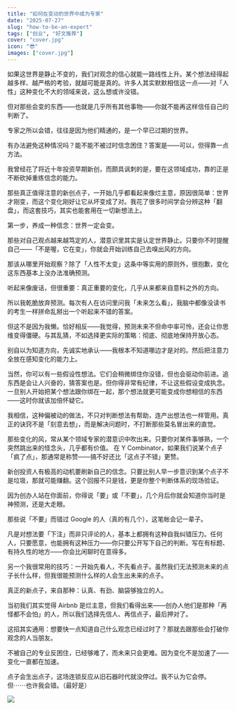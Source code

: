 ```yaml
---
title: "如何在变动的世界中成为专家"
date: "2025-07-27"
slug: "how-to-be-an-expert"
tags: ["创业", "好文推荐"]
cover: "cover.jpg"
icon: "😎"
images: ["cover.jpg"]
---
```

如果这世界是静止不变的，我们对观念的信心就能一路线性上升。某个想法经得起越多样、越严格的考验，就越可能是真的。许多人其实默默相信这一点——对「人性」这种变化不大的领域来说，这么想或许没错。



但对那些会变的东西——也就是几乎所有其他事物——你就不能再这样信任自己的判断了。



专家之所以会错，往往是因为他们精通的，是一个早已过期的世界。



有办法避免这种情况吗？能不能不被过时信念困住？答案是——可以，但得靠一点方法。



我曾经花了将近十年投资早期新创，而颇具讽刺的是，要在这领域成功，靠的正是不断砍掉重练信念的能力。



那些真正值得注意的新创点子，一开始几乎都看起来像烂主意，原因很简单：世界才刚变，而这个变化刚好让它从坏变成了对。我花了很多时间学会分辨这种「翻盘」，而这套技巧，其实也能套用在一切新想法上。



第一步，养成一种信念：世界一定会变。



那些对自己观点越来越笃定的人，潜意识里其实是认定世界静止。只要你不时提醒自己——「不是喔，它在变」，你就会开始训练自己去嗅出风的方向。



那该从哪里开始观察？除了「人性不太变」这条中等实用的原则外，很抱歉，变化这东西基本上没办法准确预测。



听起来像废话，但很重要：真正重要的变化，几乎从来都来自意料之外的方向。



所以我乾脆放弃预测。每次有人在访问里问我「未来怎么看」，我脑中都像没读书的考生一样拼命乱掰出一个听起来不错的答案。



但这不是因为我懒。恰好相反——我觉得，预测未来不但命中率可怜，还会让你思维变得僵硬。与其乱猜，不如选择更实际的策略：彻底、彻底地保持开放心态。



别自以为知道方向，先诚实地承认——我根本不知道哪边才是对的。然后把注意力全放在感知变化的能力上。



当然，你可以有一些假设性想法。它们会稍微绑住你没错，但也会驱动你前进。追东西是会让人兴奋的，猜答案也是。但你得非常有纪律，不让这些假设变成执念。
一旦别人开始把某个想法跟你绑在一起，那个想法就更可能变成你想相信的东西——这时你就该加倍怀疑它。



我相信，这种偏被动的做法，不只对判断想法有帮助，连产出想法也一样管用。真正的诀窍不是「刻意去想」，而是解决问题时，不打断那些莫名冒出来的直觉。



那些变化的风，常从某个领域专家的潜意识中吹出来。只要你对某件事够熟，一个突然跳出来的怪念头，几乎都有价值。
在 Y Combinator，如果我们说某个点子「疯了点」，那通常是称赞——搞不好还比「这点子不错」更赞。



新创投资人有极高的动机要刷新自己的信念。只要比别人早一步意识到某个点子不是垃圾，那就可能赚翻。这个回报不只是钱，更是你整个判断体系的现场验证。



因为创办人站在你面前，你得说「要」或「不要」，几个月后你就会知道你当时是神预测，还是大走眼。



那些说「不要」而错过 Google 的人（真的有几个），这笔帐会记一辈子。



凡是对想法要「下注」而非只评论的人，基本上都拥有这种自我纠错压力。任何人，只要愿意，也能拥有这种压力——你只要公开写下自己的判断。写在有标题、有持久性的地方——你会比闲聊时在意得多。



另一个我很常用的技巧：一开始先看人，不先看点子。虽然我们无法预测未来的点子长什么样，但我很能预测什么样的人会生出未来的点子。



真正的新点子，来自那种：认真、有劲、脑袋够独立的人。



当初我们其实觉得 Airbnb 是烂主意，但我们看得出来——创办人他们是那种「再怪都不会怕」的人，所以我们选择先信人、再信点子，最后押对了。



这招其实通用：想要快一点知道自己什么观念已经过时了？那就去跟那些会打破你观念的人当朋友。



不被自己的专业反困住，已经够难了，而未来只会更难。因为变化不是加速了——变化一直都在加速。



点子会生出点子，这场连锁反应从旧石器时代就没停过。我不认为它会停。
但⋯⋯也许我会错。（最好是）




![](https://prod-files-secure.s3.us-west-2.amazonaws.com/112d0858-5090-4d34-a606-b75eb8d65fd2/46476355-9cf3-4e99-9b7a-3531bc426380/1000202064.png?X-Amz-Algorithm=AWS4-HMAC-SHA256&X-Amz-Content-Sha256=UNSIGNED-PAYLOAD&X-Amz-Credential=ASIAZI2LB4664BEC6XYO%2F20250920%2Fus-west-2%2Fs3%2Faws4_request&X-Amz-Date=20250920T222947Z&X-Amz-Expires=3600&X-Amz-Security-Token=IQoJb3JpZ2luX2VjEH8aCXVzLXdlc3QtMiJHMEUCICVK0iNDVdQ%2B3H2kcRZ5W0JoBMABFaJYO87Bv56ueRl3AiEA3PjDLBKJ%2BgPtVxMi9c84O%2B8ORjV4bZoKrFD2eoE1aX0qiAQI9%2F%2F%2F%2F%2F%2F%2F%2F%2F%2F%2FARAAGgw2Mzc0MjMxODM4MDUiDCD%2FQTl6f5BCLwkpfyrcA989m%2FPF8ezL1JsDDZWXS8jRCfE3v1wahk8e7lvjrJdCTfHEh392qe2qGnNEpO2nynyCwBbogJu4ssuEO%2Bk0IaHxhU0eNvI8r2LpnfWqgLTTbKf7avFPxrQS6OH3fFvM%2FZqgbvojX%2BpIBI3hpYYbjPFS%2BLoGGJ7WLC81hg5XyOTWfX2kjXgkdNwQJH788Zyc3is0u56Sl%2FLO7kHCR9jwRIZuMf6YByQZEmAQARK68RBZgryItUfgUfXrdPJSZ3NHpyFugnlCb32sG9fhMG0cx1zrkHSCk2Yc0CgA3cMLcR%2FibKR97WuQzyL4rCf%2Fz%2FWaKByzoo0PbeZM9OIptQ7LBmxML4bUK9CUxqgIqgaEu2nIK75LnUJ93z%2BZzFDEu1UfKGF8mWjgctoAiCbQlJJe3jM0DWWQTGBJ%2F1Uwfh5flX%2FKxGwwLfOTrySXrNiCtdjVlysU0k0feektsYHnjH3JE9v3wCTBkigKlN51sfYtoBpAO1S99xHU41UMQ9armH%2FkZ84ctt9ub9DxyfX%2BolULq%2BdJMtbK5mDincaxuvTR6G9yLk%2FfuRj0PoZsEuEQUZtk%2F0T8awgs4hC9noQOwuPrOaUhUkUCVpBkoFlIhZo2he%2FpOBALobuB8o27QMNaMPrQvMYGOqUB4r%2FJG9z2cd%2BlvmCZpYD8UK6pZbcLk8TiR%2FxEsPO67u%2BpNIprhdrJtZJCYZ%2FziZPP8sSBVzKuCEmpIayZR1j%2BJmW31GNEBI9uuCcMXh4nrFYtEkBknlbjTyiXiWNawfjWDXYiZfRSGmRdCpoxLKXjNOU8LLvNO8PD3%2B955SGNj3KQzkn1QYEfuJ3qP16RC%2F1gwdInKpHZ6oe%2Bn5uaQN2tZs4EkV%2FQ&X-Amz-Signature=903ac67c9f1d5d92824d80059f0c54ad1d78e6ed3eb264302854e02504b4b670&X-Amz-SignedHeaders=host&x-amz-checksum-mode=ENABLED&x-id=GetObject)

